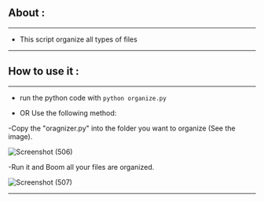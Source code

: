 ## About :

---

- This script organize all types of files

---

## How to use it :

---

- run the python code with ``` python organize.py ``` 

- OR Use the following method:

 -Copy the "oragnizer.py" into the folder you want to organize (See the image).
 
  ![Screenshot (506)](https://user-images.githubusercontent.com/73809690/136031819-67195759-ad60-4d26-bbd8-13ba1f86ee30.png)
  

 -Run it and Boom all your files are organized.
 
 ![Screenshot (507)](https://user-images.githubusercontent.com/73809690/136031927-ec1a5ada-027a-4e39-adff-5957b4d19a1a.png)

 
---
